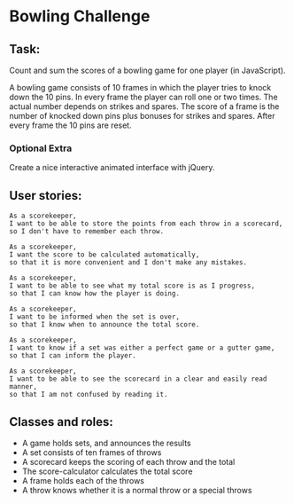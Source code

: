 Bowling Challenge
=================

Task:
-----

Count and sum the scores of a bowling game for one player (in JavaScript).

A bowling game consists of 10 frames in which the player tries to knock down the 10 pins. In every frame the player can roll one or two times. The actual number depends on strikes and spares. The score of a frame is the number of knocked down pins plus bonuses for strikes and spares. After every frame the 10 pins are reset.


### Optional Extra

Create a nice interactive animated interface with jQuery.

User stories:
-----

```
As a scorekeeper,
I want to be able to store the points from each throw in a scorecard,
so I don't have to remember each throw.

As a scorekeeper,
I want the score to be calculated automatically,
so that it is more convenient and I don't make any mistakes.

As a scorekeeper,
I want to be able to see what my total score is as I progress,
so that I can know how the player is doing.

As a scorekeeper,
I want to be informed when the set is over,
so that I know when to announce the total score.

As a scorekeeper,
I want to know if a set was either a perfect game or a gutter game,
so that I can inform the player.

As a scorekeeper,
I want to be able to see the scorecard in a clear and easily read manner,
so that I am not confused by reading it.
```

Classes and roles:
-----

* A game holds sets, and announces the results
* A set consists of ten frames of throws
* A scorecard keeps the scoring of each throw and the total
* The score-calculator calculates the total score
* A frame holds each of the throws
* A throw knows whether it is a normal throw or a special throws
 
